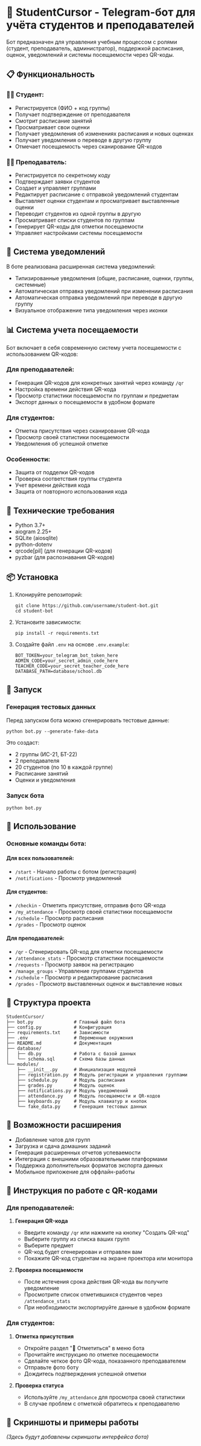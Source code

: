 # 🤖 StudentCursor - Telegram-бот для учёта студентов и преподавателей

Бот предназначен для управления учебным процессом с ролями (студент, преподаватель, администратор), поддержкой расписания, оценок, уведомлений и системы посещаемости через QR-коды.

## 📋 Функциональность

### 👨‍🎓 Студент:

* Регистрируется (ФИО + код группы)
* Получает подтверждение от преподавателя
* Смотрит расписание занятий
* Просматривает свои оценки
* Получает уведомления об изменениях расписания и новых оценках
* Получает уведомления о переводе в другую группу
* Отмечает посещаемость через сканирование QR-кодов

### 👨‍🏫 Преподаватель:

* Регистрируется по секретному коду
* Подтверждает заявки студентов
* Создает и управляет группами
* Редактирует расписание с отправкой уведомлений студентам
* Выставляет оценки студентам и просматривает выставленные оценки
* Переводит студентов из одной группы в другую
* Просматривает списки студентов по группам
* Генерирует QR-коды для отметки посещаемости
* Управляет настройками системы посещаемости

## 🔔 Система уведомлений

В боте реализована расширенная система уведомлений:

* Типизированные уведомления (общие, расписание, оценки, группы, системные)
* Автоматическая отправка уведомлений при изменении расписания
* Автоматическая отправка уведомлений при переводе в другую группу
* Визуальное отображение типа уведомления через иконки

## 📊 Система учета посещаемости

Бот включает в себя современную систему учета посещаемости с использованием QR-кодов:

### Для преподавателей:
- Генерация QR-кодов для конкретных занятий через команду `/qr`
- Настройка времени действия QR-кода
- Просмотр статистики посещаемости по группам и предметам
- Экспорт данных о посещаемости в удобном формате

### Для студентов:
- Отметка присутствия через сканирование QR-кода
- Просмотр своей статистики посещаемости
- Уведомления об успешной отметке

### Особенности:
- Защита от подделки QR-кодов
- Проверка соответствия группы студента
- Учет времени действия кода
- Защита от повторного использования кода

## 🔧 Технические требования

* Python 3.7+
* aiogram 2.25+
* SQLite (aiosqlite)
* python-dotenv
* qrcode[pil] (для генерации QR-кодов)
* pyzbar (для распознавания QR-кодов)

## 📦 Установка

1. Клонируйте репозиторий:
   ```
   git clone https://github.com/username/student-bot.git
   cd student-bot
   ```

2. Установите зависимости:
   ```
   pip install -r requirements.txt
   ```

3. Создайте файл `.env` на основе `.env.example`:
   ```
   BOT_TOKEN=your_telegram_bot_token_here
   ADMIN_CODE=your_secret_admin_code_here
   TEACHER_CODE=your_secret_teacher_code_here
   DATABASE_PATH=database/school.db
   ```

## 🚀 Запуск

### Генерация тестовых данных

Перед запуском бота можно сгенерировать тестовые данные:

```
python bot.py --generate-fake-data
```

Это создаст:
* 2 группы (ИС-21, БТ-22)
* 2 преподавателя
* 20 студентов (по 10 в каждой группе)
* Расписание занятий
* Оценки и уведомления

### Запуск бота

```
python bot.py
```

## 📱 Использование

### Основные команды бота:

#### Для всех пользователей:
* `/start` - Начало работы с ботом (регистрация)
* `/notifications` - Просмотр уведомлений

#### Для студентов:
* `/checkin` - Отметить присутствие, отправив фото QR-кода
* `/my_attendance` - Просмотр своей статистики посещаемости
* `/schedule` - Просмотр расписания
* `/grades` - Просмотр оценок

#### Для преподавателей:
* `/qr` - Сгенерировать QR-код для отметки посещаемости
* `/attendance_stats` - Просмотр статистики посещаемости
* `/requests` - Просмотр заявок на регистрацию
* `/manage_groups` - Управление группами студентов
* `/schedule` - Просмотр и редактирование расписания
* `/grades` - Просмотр выставленных оценок и выставление новых

## 🧩 Структура проекта

```
StudentCursor/
├── bot.py               # Главный файл бота
├── config.py            # Конфигурация
├── requirements.txt     # Зависимости
├── .env                 # Переменные окружения
├── README.md            # Документация
├── database/
│   ├── db.py            # Работа с базой данных
│   └── schema.sql       # Схема базы данных
└── modules/
    ├── __init__.py      # Инициализация модулей
    ├── registration.py  # Модуль регистрации и управления группами
    ├── schedule.py      # Модуль расписания
    ├── grades.py        # Модуль оценок
    ├── notifications.py # Модуль уведомлений
    ├── attendance.py    # Модуль посещаемости и QR-кодов
    ├── keyboards.py     # Модуль клавиатур и кнопок
    └── fake_data.py     # Генерация тестовых данных
```

## 🔄 Возможности расширения

* Добавление чатов для групп
* Загрузка и сдача домашних заданий
* Генерация расширенных отчетов успеваемости
* Интеграция с внешними образовательными платформами
* Поддержка дополнительных форматов экспорта данных
* Мобильное приложение для оффлайн-работы

## 📱 Инструкция по работе с QR-кодами

### Для преподавателей:

1. **Генерация QR-кода**
   - Введите команду `/qr` или нажмите на кнопку "Создать QR-код"
   - Выберите группу из списка ваших групп
   - Выберите предмет
   - QR-код будет сгенерирован и отправлен вам
   - Покажите QR-код студентам на экране проектора или монитора

2. **Проверка посещаемости**
   - После истечения срока действия QR-кода вы получите уведомление
   - Просмотрите список отметившихся студентов через `/attendance_stats`
   - При необходимости экспортируйте данные в удобном формате

### Для студентов:

1. **Отметка присутствия**
   - Откройте раздел "📸 Отметиться" в меню бота
   - Прочитайте инструкцию по отметке посещаемости
   - Сделайте четкое фото QR-кода, показанного преподавателем
   - Отправьте фото боту
   - Дождитесь подтверждения успешной отметки

2. **Проверка статуса**
   - Используйте `/my_attendance` для просмотра своей статистики
   - В случае проблем с отметкой обратитесь к преподавателю

## 📱 Скриншоты и примеры работы

*(Здесь будут добавлены скриншоты интерфейса бота)* 